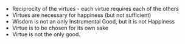 - Reciprocity of the virtues - each virtue requires each of the others 
- Virtues are necessary for happiness (but not sufficient)
- Wisdom is not an only Instrumental Good, but it is not Happiness
- Virtue is to be chosen for its own sake 
- Virtue is not the only good.